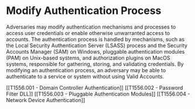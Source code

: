 # Modify Authentication Process

Adversaries may modify authentication mechanisms and processes to access user credentials or enable otherwise unwarranted access to accounts. The authentication process is handled by mechanisms, such as the Local Security Authentication Server (LSASS) process and the Security Accounts Manager (SAM) on Windows, pluggable authentication modules (PAM) on Unix-based systems, and authorization plugins on MacOS systems, responsible for gathering, storing, and validating credentials. By modifying an authentication process, an adversary may be able to authenticate to a service or system without using Valid Accounts.

[[T1556.001 - Domain Controller Authentication]]
[[T1556.002 - Password Filter DLL]]
[[T1556.003 - Pluggable Authentication Modules]]
[[T1556.004 - Network Device Authentication]]